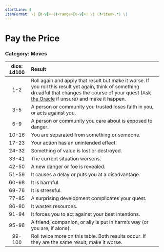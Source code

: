 ```yaml
---
startLine: 4
itemFormat: \| [0-9]+-(?<range>[0-9]+) \| (?<item>.*) \|
---
```

# Pay the Price
### Category: Moves

| dice: 1d100 | Result |
|:----:|:-------|
| 1-2 | Roll again and apply that result but make it worse. If you roll this result yet again, think of something dreadful that changes the course of your quest ([Ask the Oracle](ironsworn/moves/fate/ask_the_oracle) if unsure) and make it happen. |
| 3-5 | A person or community you trusted loses faith in you, or acts against you. |
| 6-9 | A person or community you care about is exposed to danger. |
| 10-16 | You are separated from something or someone. |
| 17-23 | Your action has an unintended effect. |
| 24-32 | Something of value is lost or destroyed. |
| 33-41 | The current situation worsens. |
| 42-50 | A new danger or foe is revealed. |
| 51-59 | It causes a delay or puts you at a disadvantage. |
| 60-68 | It is harmful. |
| 69-76 | It is stressful. |
| 77-85 | A surprising development complicates your quest. |
| 86-90 | It wastes resources. |
| 91-94 | It forces you to act against your best intentions. |
| 95-98 | A friend, companion, or ally is put in harm’s way (or you are, if alone). |
| 99-100 | Roll twice more on this table. Both results occur. If they are the same result, make it worse. |
